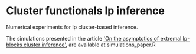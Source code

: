 # Cluster functionals lp inference

Numerical experiments for lp cluster-based inference.

The simulations presented in the article ['On the asymptotics of extremal lp-blocks cluster inference'](https://arxiv.org/abs/2212.13521), are available at simulations_paper.R
 
